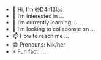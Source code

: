 - 👋 Hi, I’m @D4n13las
- 👀 I’m interested in ...
- 🌱 I’m currently learning ...
- 💞️ I’m looking to collaborate on ...
- 📫 How to reach me ...
- 😄 Pronouns: Nik/her
- ⚡ Fun fact: ...

<!---
D4n13las/D4n13las is a ✨ special ✨ repository because its `README.md` (this file) appears on your GitHub profile.
You can click the Preview link to take a look at your changes.
--->
